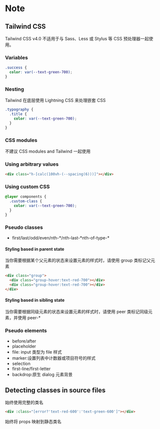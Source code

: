 # Note

## Tailwind CSS

Tailwind CSS v4.0 不适用于与 Sass、Less 或 Stylus 等 CSS 预处理器一起使用。

### Variables

```css
.success {
  color: var(--text-green-700);
}
```

### Nesting

Tailwind 在底层使用 Lightning CSS 来处理嵌套 CSS

```css
.typography {
  .title {
    color: var(--text-green-700);
  }
}
```

### CSS modules

不建议  CSS modules and Tailwind 一起使用

### Using arbitrary values

```html
<div class="h-[calc(100vh-(--spacing(6)))]"></div>
```

### Using custom CSS

```css
@layer components {
  .custom-class {
    color: var(--text-green-700);
  }
}
```

### Pseudo classes

- first/last/odd/even/nth-\*/nth-last-\*nth-of-type-\*

#### Styling based in parent state

当你需要根据某个父元素的状态来设置元素的样式时，请使用 group 类标记父元素

```html
<div class="group">
  <div class="group-hover:text-red-700"></div>
  <div class="group-hover:text-red-700"></div>
</div>
```

#### Styling based in sibling state

当你需要根据同级元素的状态来设置元素的样式时，请使用 peer 类标记同级元素，并使用 peer-\*

### Pseudo elements

- before/after
- placeholder
- file: input 类型为 file 样式
- marker:设置列表中计数器或项目符号的样式
- selection
- first-line/first-letter
- backdrop:原生 dialog 元素背景

## Detecting classes in source files

始终使用完整的类名

```html
<div :class="[error?'text-red-600':'text-green-600']"></div>
```

始终将 props 映射到静态类名
